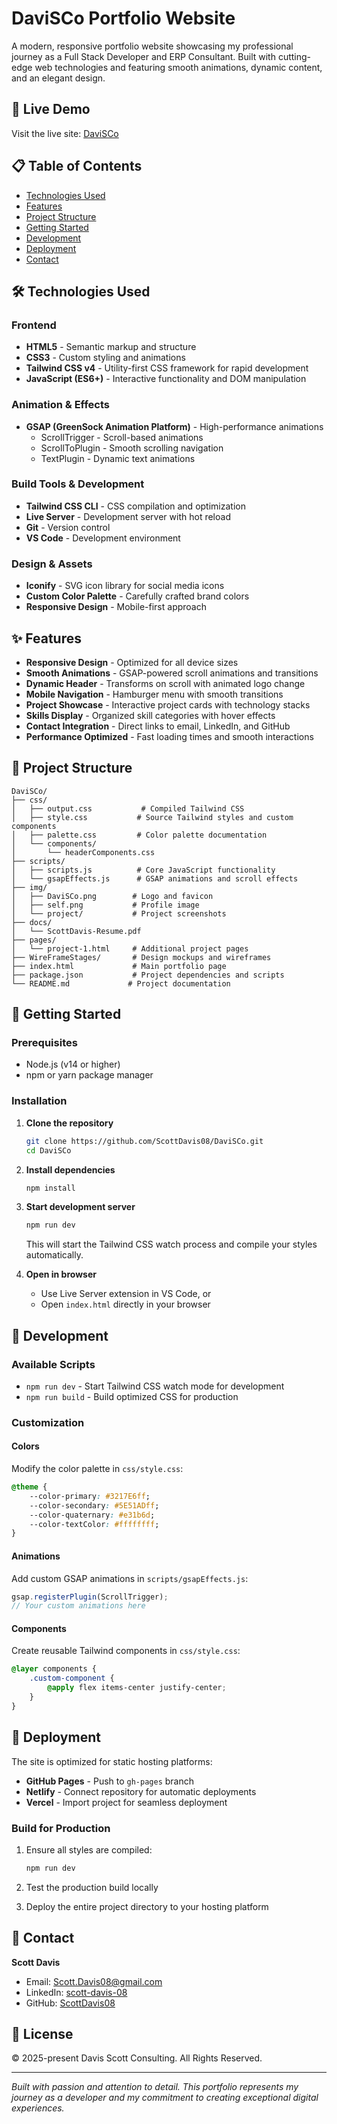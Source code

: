 # DaviSCo Portfolio Website

A modern, responsive portfolio website showcasing my professional journey as a Full Stack Developer and ERP Consultant. Built with cutting-edge web technologies and featuring smooth animations, dynamic content, and an elegant design.

## 🚀 Live Demo

Visit the live site: [DaviSCo](https://davisco-nine.vercel.app/)

## 📋 Table of Contents

- [Technologies Used](#technologies-used)
- [Features](#features)
- [Project Structure](#project-structure)
- [Getting Started](#getting-started)
- [Development](#development)
- [Deployment](#deployment)
- [Contact](#contact)

## 🛠 Technologies Used

### Frontend
- **HTML5** - Semantic markup and structure
- **CSS3** - Custom styling and animations
- **Tailwind CSS v4** - Utility-first CSS framework for rapid development
- **JavaScript (ES6+)** - Interactive functionality and DOM manipulation

### Animation & Effects
- **GSAP (GreenSock Animation Platform)** - High-performance animations
  - ScrollTrigger - Scroll-based animations
  - ScrollToPlugin - Smooth scrolling navigation
  - TextPlugin - Dynamic text animations

### Build Tools & Development
- **Tailwind CSS CLI** - CSS compilation and optimization
- **Live Server** - Development server with hot reload
- **Git** - Version control
- **VS Code** - Development environment

### Design & Assets
- **Iconify** - SVG icon library for social media icons
- **Custom Color Palette** - Carefully crafted brand colors
- **Responsive Design** - Mobile-first approach

## ✨ Features

- **Responsive Design** - Optimized for all device sizes
- **Smooth Animations** - GSAP-powered scroll animations and transitions
- **Dynamic Header** - Transforms on scroll with animated logo change
- **Mobile Navigation** - Hamburger menu with smooth transitions
- **Project Showcase** - Interactive project cards with technology stacks
- **Skills Display** - Organized skill categories with hover effects
- **Contact Integration** - Direct links to email, LinkedIn, and GitHub
- **Performance Optimized** - Fast loading times and smooth interactions

## 📁 Project Structure

```
DaviSCo/
├── css/
│   ├── output.css           # Compiled Tailwind CSS
│   ├── style.css           # Source Tailwind styles and custom components
│   ├── palette.css         # Color palette documentation
│   └── components/
│       └── headerComponents.css
├── scripts/
│   ├── scripts.js          # Core JavaScript functionality
│   └── gsapEffects.js      # GSAP animations and scroll effects
├── img/
│   ├── DaviSCo.png        # Logo and favicon
│   ├── self.png           # Profile image
│   └── project/           # Project screenshots
├── docs/
│   └── ScottDavis-Resume.pdf
├── pages/
│   └── project-1.html     # Additional project pages
├── WireFrameStages/       # Design mockups and wireframes
├── index.html             # Main portfolio page
├── package.json           # Project dependencies and scripts
└── README.md             # Project documentation
```

## 🚦 Getting Started

### Prerequisites

- Node.js (v14 or higher)
- npm or yarn package manager

### Installation

1. **Clone the repository**
   ```bash
   git clone https://github.com/ScottDavis08/DaviSCo.git
   cd DaviSCo
   ```

2. **Install dependencies**
   ```bash
   npm install
   ```

3. **Start development server**
   ```bash
   npm run dev
   ```

   This will start the Tailwind CSS watch process and compile your styles automatically.

4. **Open in browser**
   - Use Live Server extension in VS Code, or
   - Open `index.html` directly in your browser

## 🔧 Development

### Available Scripts

- `npm run dev` - Start Tailwind CSS watch mode for development
- `npm run build` - Build optimized CSS for production

### Customization

#### Colors
Modify the color palette in `css/style.css`:
```css
@theme {
    --color-primary: #3217E6ff;
    --color-secondary: #5E51ADff;
    --color-quaternary: #e31b6d;
    --color-textColor: #ffffffff;
}
```

#### Animations
Add custom GSAP animations in `scripts/gsapEffects.js`:
```javascript
gsap.registerPlugin(ScrollTrigger);
// Your custom animations here
```

#### Components
Create reusable Tailwind components in `css/style.css`:
```css
@layer components {
    .custom-component {
        @apply flex items-center justify-center;
    }
}
```

## 🚀 Deployment

The site is optimized for static hosting platforms:

- **GitHub Pages** - Push to `gh-pages` branch
- **Netlify** - Connect repository for automatic deployments
- **Vercel** - Import project for seamless deployment

### Build for Production

1. Ensure all styles are compiled:
   ```bash
   npm run dev
   ```

2. Test the production build locally

3. Deploy the entire project directory to your hosting platform

## 📧 Contact

**Scott Davis**
- Email: [Scott.Davis08@gmail.com](mailto:Scott.Davis08@gmail.com)
- LinkedIn: [scott-davis-08](https://www.linkedin.com/in/scott-davis-08/)
- GitHub: [ScottDavis08](https://github.com/ScottDavis08)

## 📄 License

© 2025-present Davis Scott Consulting. All Rights Reserved.

---

*Built with passion and attention to detail. This portfolio represents my journey as a developer and my commitment to creating exceptional digital experiences.*